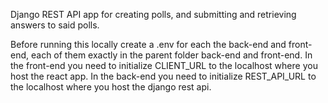 Django REST API app for creating polls, and submitting and retrieving answers to said polls.

Before running this locally create a .env for each the back-end and front-end, each of them exactly in the parent folder back-end and front-end.
    In the front-end you need to initialize CLIENT_URL to the localhost where you host the react app.
    In the back-end you need to initialize REST_API_URL to the localhost where you host the django rest api.